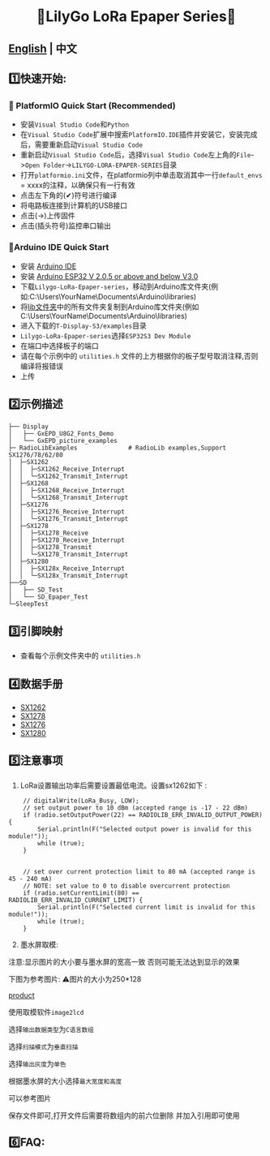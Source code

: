 <h1 align = "center">🌟LilyGo LoRa Epaper Series🌟</h1>

## **[English](./README.MD) | 中文**

## 1️⃣快速开始:

### 🍇 PlatformIO Quick Start (Recommended)

- 安装`Visual Studio Code`和`Python`
- 在`Visual Studio Code`扩展中搜索`PlatformIO.IDE`插件并安装它，安装完成后，需要重新启动`Visual Studio Code`
- 重新启动`Visual Studio Code`后，选择`Visual Studio Code`左上角的`File`->`Open Folder`->`LILYGO-LORA-EPAPER-SERIES`目录
- 打开`platformio.ini`文件，在platformio列中单击取消其中一行`default_envs` = xxxx的注释，以确保只有一行有效
- 点击左下角的(✔)符号进行编译
- 将电路板连接到计算机的USB接口
- 点击(→)上传固件
- 点击(插头符号)监控串口输出


### 🍈Arduino IDE Quick Start
- 安装 [Arduino IDE](https://www.arduino.cc/en/software)
- 安装 [Arduino ESP32 V 2.0.5 or above and below V3.0](https://docs.espressif.com/projects/arduino-esp32/en/latest/)
- 下载`Lilygo-LoRa-Epaper-series`，移动到Arduino库文件夹(例如:C:\Users\YourName\Documents\Arduino\libraries)
- 将[lib文件夹](./lib/)中的所有文件夹复制到Arduino库文件夹(例如C:\Users\YourName\Documents\Arduino\libraries)
- 进入下载的`T-Display-S3/examples`目录
- `Lilygo-LoRa-Epaper-series`选择`ESP32S3 Dev Module`
- 在端口中选择板子的端口
- 请在每个示例中的 `utilities.h` 文件的上方根据你的板子型号取消注释,否则编译将报错误
- 上传


## 2️⃣示例描述

```
├── Display        
│   ├── GxEPD_U8G2_Fonts_Demo
│   └── GxEPD_picture_examples
├─ RadioLibExamples              # RadioLib examples,Support SX1276/78/62/80
│  ├─SX1262
│  │  ├─SX1262_Receive_Interrupt
│  │  └─SX1262_Transmit_Interrupt
│  ├─SX1268
│  │  ├─SX1268_Receive_Interrupt
│  │  └─SX1268_Transmit_Interrupt
│  ├─SX1276
│  │  ├─SX1276_Receive_Interrupt
│  │  └─SX1276_Transmit_Interrupt
│  ├─SX1278
│  │  ├─SX1278_Receive
│  │  ├─SX1278_Receive_Interrupt
│  │  ├─SX1278_Transmit
│  │  └─SX1278_Transmit_Interrupt
│  ├─SX1280
│  │  ├─SX128x_Receive_Interrupt
│  │  └─SX128x_Transmit_Interrupt
├──SD        
│   ├── SD_Test
│   └── SD_Epaper_Test
└─SleepTest
```


## 3️⃣引脚映射

- 查看每个示例文件夹中的 `utilities.h`


## 4️⃣数据手册
- [SX1262](https://www.semtech.com/products/wireless-rf/lora-transceivers/sx1262)
- [SX1278](https://www.semtech.com/products/wireless-rf/lora-transceivers/sx1278)
- [SX1276](https://www.semtech.com/products/wireless-rf/lora-transceivers/sx1276)
- [SX1280](https://www.semtech.cn/products/wireless-rf/lora-connect/sx1280)


## 5️⃣注意事项

1. LoRa设置输出功率后需要设置最低电流。设置sx1262如下 :

```
    // digitalWrite(LoRa_Busy, LOW);
    // set output power to 10 dBm (accepted range is -17 - 22 dBm)
    if (radio.setOutputPower(22) == RADIOLIB_ERR_INVALID_OUTPUT_POWER) {
        Serial.println(F("Selected output power is invalid for this module!"));
        while (true);
    }


    // set over current protection limit to 80 mA (accepted range is 45 - 240 mA)
    // NOTE: set value to 0 to disable overcurrent protection
    if (radio.setCurrentLimit(80) == RADIOLIB_ERR_INVALID_CURRENT_LIMIT) {
        Serial.println(F("Selected current limit is invalid for this module!"));
        while (true);
    }
```
2. 墨水屏取模:

注意:显示图片的大小要与墨水屏的宽高一致 否则可能无法达到显示的效果

下图为参考图片: ⚠️图片的大小为250*128

[product](src\image2lcd.jpg)

使用取模软件`image2lcd`

选择`输出数据类型`为`C语言数组`

选择`扫描模式`为`垂直扫描`

选择`输出灰度`为`单色`

根据墨水屏的大小选择`最大宽度和高度` 

可以参考图片

保存文件即可,打开文件后需要将数组内的前六位删除 并加入引用即可使用



## 6️⃣FAQ:
